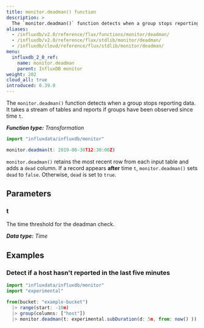 ```yaml
---
title: monitor.deadman() function
description: >
  The `monitor.deadman()` function detects when a group stops reporting data.
aliases:
  - /influxdb/v2.0/reference/flux/functions/monitor/deadman/
  - /influxdb/v2.0/reference/flux/stdlib/monitor/deadman/
  - /influxdb/cloud/reference/flux/stdlib/monitor/deadman/
menu:
  influxdb_2_0_ref:
    name: monitor.deadman
    parent: InfluxDB monitor
weight: 202
cloud_all: true
introduced: 0.39.0
---
```


The `monitor.deadman()` function detects when a group stops reporting data.
It takes a stream of tables and reports if groups have been observed since time `t`.

_**Function type:** Transformation_

```js
import "influxdata/influxdb/monitor"

monitor.deadman(t: 2019-08-30T12:30:00Z)
```

`monitor.deadman()` retains the most recent row from each input table and adds a `dead` column.
If a record appears **after** time `t`, `monitor.deadman()` sets `dead` to `false`.
Otherwise, `dead` is set to `true`.

## Parameters

### t
The time threshold for the deadman check.

_**Data type:** Time_

## Examples

### Detect if a host hasn't reported in the last five minutes
```js
import "influxdata/influxdb/monitor"
import "experimental"

from(bucket: "example-bucket")
  |> range(start: -10m)
  |> group(columns: ["host"])
  |> monitor.deadman(t: experimental.subDuration(d: 5m, from: now() ))
```
